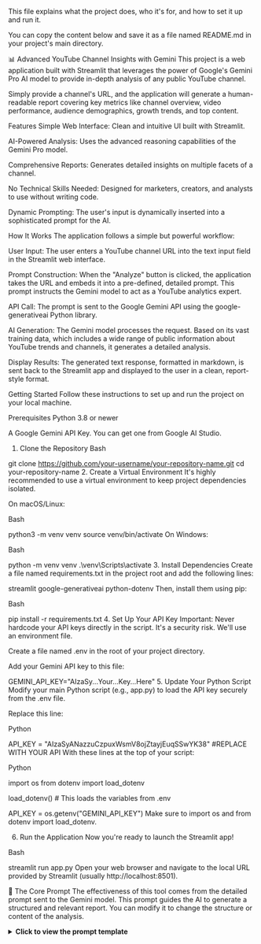This file explains what the project does, who it's for, and how to set it up and run it.

You can copy the content below and save it as a file named README.md in your project's main directory.

📊 Advanced YouTube Channel Insights with Gemini
This project is a web application built with Streamlit that leverages the power of Google's Gemini Pro AI model to provide in-depth analysis of any public YouTube channel.

Simply provide a channel's URL, and the application will generate a human-readable report covering key metrics like channel overview, video performance, audience demographics, growth trends, and top content.

Features
Simple Web Interface: Clean and intuitive UI built with Streamlit.

AI-Powered Analysis: Uses the advanced reasoning capabilities of the Gemini Pro model.

Comprehensive Reports: Generates detailed insights on multiple facets of a channel.

No Technical Skills Needed: Designed for marketers, creators, and analysts to use without writing code.

Dynamic Prompting: The user's input is dynamically inserted into a sophisticated prompt for the AI.

 How It Works
The application follows a simple but powerful workflow:

User Input: The user enters a YouTube channel URL into the text input field in the Streamlit web interface.

Prompt Construction: When the "Analyze" button is clicked, the application takes the URL and embeds it into a pre-defined, detailed prompt. This prompt instructs the Gemini model to act as a YouTube analytics expert.

API Call: The prompt is sent to the Google Gemini API using the google-generativeai Python library.

AI Generation: The Gemini model processes the request. Based on its vast training data, which includes a wide range of public information about YouTube trends and channels, it generates a detailed analysis.

Display Results: The generated text response, formatted in markdown, is sent back to the Streamlit app and displayed to the user in a clean, report-style format.

Getting Started
Follow these instructions to set up and run the project on your local machine.

Prerequisites
Python 3.8 or newer

A Google Gemini API Key. You can get one from Google AI Studio.

1. Clone the Repository
Bash

git clone https://github.com/your-username/your-repository-name.git
cd your-repository-name
2. Create a Virtual Environment
It's highly recommended to use a virtual environment to keep project dependencies isolated.

On macOS/Linux:

Bash

python3 -m venv venv
source venv/bin/activate
On Windows:

Bash

python -m venv venv
.\venv\Scripts\activate
3. Install Dependencies
Create a file named requirements.txt in the project root and add the following lines:

streamlit
google-generativeai
python-dotenv
Then, install them using pip:

Bash

pip install -r requirements.txt
4. Set Up Your API Key
Important: Never hardcode your API keys directly in the script. It's a security risk. We'll use an environment file.

Create a file named .env in the root of your project directory.

Add your Gemini API key to this file:

GEMINI_API_KEY="AIzaSy...Your...Key...Here"
5. Update Your Python Script
Modify your main Python script (e.g., app.py) to load the API key securely from the .env file.

Replace this line:

Python

API_KEY = "AIzaSyANazzuCzpuxWsmV8ojZtayjEuqSSwYK38" #REPLACE WITH YOUR API
With these lines at the top of your script:

Python

import os
from dotenv import load_dotenv

load_dotenv() # This loads the variables from .env

API_KEY = os.getenv("GEMINI_API_KEY")
Make sure to import os and from dotenv import load_dotenv.

6. Run the Application
Now you're ready to launch the Streamlit app!

Bash

streamlit run app.py
Open your web browser and navigate to the local URL provided by Streamlit (usually http://localhost:8501).

🔧 The Core Prompt
The effectiveness of this tool comes from the detailed prompt sent to the Gemini model. This prompt guides the AI to generate a structured and relevant report. You can modify it to change the structure or content of the analysis.

<details>
<summary><strong>Click to view the prompt template</strong></summary>

You are an advanced YouTube analytics expert.
Analyze the YouTube channel at {channel_url} and provide detailed insights in a **well-structured, user-friendly report**.
DO NOT return JSON or code. Write as a human-readable report with headings and bullet points.

Include:
1.Channel Overview – name, description, niche, estimated popularity and subscriber count and owner name is known
2.Video Performance – estimated average views, engagement level, and possible earnings range.
3.Audience Insights – probable age group, location trends, and interests.
4.Growth Trends – subscriber and view count growth pattern (historical trend if possible).
5.Top Content – list 5 most popular videos or playlists with short descriptions.

Use publicly available assumptions and general trends if exact data is unavailable.
Make it visually appealing with markdown styling.
</details>

